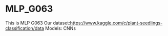 # MLP_G063
This is MLP G063
Our dataset:https://www.kaggle.com/c/plant-seedlings-classification/data
Models: CNNs

